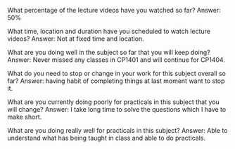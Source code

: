 What percentage of the lecture videos have you watched so far?
Answer: 50%

What time, location and duration have you scheduled to watch lecture videos?
Answer: Not at fixed time and location.

What are you doing well in the subject so far that you will keep doing?
Answer: Never missed any classes in CP1401 and will continue for CP1404.

What do you need to stop or change in your work for this subject overall so far?
Answer: having habit of completing things at last moment want to stop it.

What are you currently doing poorly for practicals in this subject that you will change?
Answer: I take long time to solve the questions which I have to make short.

What are you doing really well for practicals in this subject?
Answer: Able to understand what has being taught in class and able to do practicals.